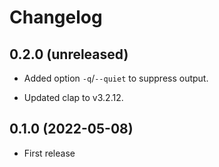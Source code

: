 # Changelog


## 0.2.0 (unreleased)

- Added option `-q`/`--quiet` to suppress output.

- Updated clap to v3.2.12.


## 0.1.0 (2022-05-08)

- First release
